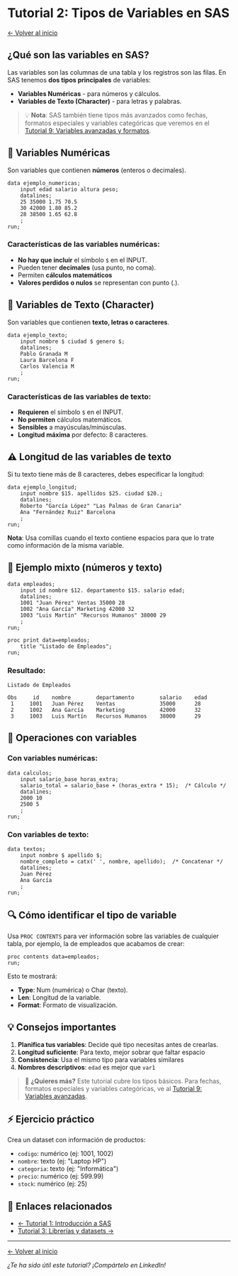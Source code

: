 # Tutorial 2: Tipos de Variables en SAS

[← Volver al inicio](./index.html)

## ¿Qué son las variables en SAS?

Las variables son las columnas de una tabla y los registros son las filas. En SAS tenemos **dos tipos principales** de variables:

- **Variables Numéricas** - para números y cálculos.
- **Variables de Texto (Character)** - para letras y palabras.

> 💡 **Nota**: SAS también tiene tipos más avanzados como fechas, formatos especiales y variables categóricas que veremos en el [Tutorial 9: Variables avanzadas y formatos](./tutorial-09-variables-avanzadas.html).

## 🔢 Variables Numéricas

Son variables que contienen **números** (enteros o decimales).

```sas
data ejemplo_numericas;
    input edad salario altura peso;
    datalines;
    25 35000 1.75 70.5
    30 42000 1.80 85.2
    28 38500 1.65 62.8
    ;
run;
```

### Características de las variables numéricas:
- **No hay que incluir** el símbolo `$` en el INPUT.
- Pueden tener **decimales** (usa punto, no coma).
- Permiten **cálculos matemáticos**
- **Valores perdidos o nulos** se representan con punto (.).

## 📝 Variables de Texto (Character)

Son variables que contienen **texto, letras o caracteres**.

```sas
data ejemplo_texto;
    input nombre $ ciudad $ genero $;
    datalines;
    Pablo Granada M
    Laura Barcelona F
    Carlos Valencia M
    ;
run;
```

### Características de las variables de texto:
- **Requieren** el símbolo `$` en el INPUT.
- **No permiten** cálculos matemáticos.
- **Sensibles** a mayúsculas/minúsculas.
- **Longitud máxima** por defecto: 8 caracteres.

## ⚠️ Longitud de las variables de texto

Si tu texto tiene más de 8 caracteres, debes especificar la longitud:

```sas
data ejemplo_longitud;
    input nombre $15. apellidos $25. ciudad $20.;
    datalines;
    Roberto "García López" "Las Palmas de Gran Canaria"
    Ana "Fernández Ruiz" Barcelona
    ;
run;
```

**Nota**: Usa comillas cuando el texto contiene espacios para que lo trate como información de la misma variable.

## 🔄 Ejemplo mixto (números y texto)

```sas
data empleados;
    input id nombre $12. departamento $15. salario edad;
    datalines;
    1001 "Juan Pérez" Ventas 35000 28
    1002 "Ana García" Marketing 42000 32
    1003 "Luis Martín" "Recursos Humanos" 38000 29
    ;
run;

proc print data=empleados;
    title "Listado de Empleados";
run;
```

### Resultado:
```
Listado de Empleados

Obs     id    nombre        departamento        salario    edad
 1     1001   Juan Pérez    Ventas              35000      28
 2     1002   Ana García    Marketing           42000      32
 3     1003   Luis Martín   Recursos Humanos    38000      29
```

## 🧮 Operaciones con variables

### Con variables numéricas:
```sas
data calculos;
    input salario_base horas_extra;
    salario_total = salario_base + (horas_extra * 15);  /* Cálculo */
    datalines;
    2000 10
    2500 5
    ;
run;
```

### Con variables de texto:
```sas
data textos;
    input nombre $ apellido $;
    nombre_completo = catx(' ', nombre, apellido);  /* Concatenar */
    datalines;
    Juan Pérez
    Ana García
    ;
run;
```

## 🔍 Cómo identificar el tipo de variable

Usa `PROC CONTENTS` para ver información sobre las variables de cualquier tabla, por ejemplo, la de empleados que acabamos de crear:

```sas
proc contents data=empleados;
run;
```

Esto te mostrará:
- **Type**: Num (numérica) o Char (texto). 
- **Len**: Longitud de la variable.
- **Format**: Formato de visualización.

## 💡 Consejos importantes

1. **Planifica tus variables**: Decide qué tipo necesitas antes de crearlas.
2. **Longitud suficiente**: Para texto, mejor sobrar que faltar espacio
3. **Consistencia**: Usa el mismo tipo para variables similares
4. **Nombres descriptivos**: `edad` es mejor que `var1`

> 🚀 **¿Quieres más?** Este tutorial cubre los tipos básicos. Para fechas, formatos especiales y variables categóricas, ve al [Tutorial 9: Variables avanzadas](./tutorial-09-variables-avanzadas.html).

## ⚡ Ejercicio práctico

Crea un dataset con información de productos:
- `codigo`: numérico (ej: 1001, 1002)
- `nombre`: texto (ej: "Laptop HP")
- `categoria`: texto (ej: "Informática")
- `precio`: numérico (ej: 599.99)
- `stock`: numérico (ej: 25)

## 🔗 Enlaces relacionados

- [← Tutorial 1: Introducción a SAS](./tutorial-01-introduccion.html)
- [Tutorial 3: Librerías y datasets →](./tutorial-03-librerias.html)

---

[← Volver al inicio](./index.html)

*¿Te ha sido útil este tutorial? ¡Compártelo en LinkedIn!*
